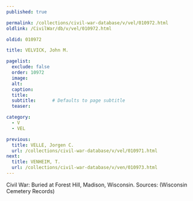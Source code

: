 ```yaml
---
published: true

permalink: /collections/civil-war-database/v/vel/010972.html
oldlink: /CivilWar/db/v/vel/010972.html

oldid: 010972

title: VELVICK, John M.

pagelist:
  exclude: false
  order: 10972
  image: 
  alt:
  caption:
  title:
  subtitle:      # Defaults to page subtitle
  teaser:

category: 
  - V 
  - VEL

previous:
  title: VELLE, Jorgen C.
  url: /collections/civil-war-database/v/vel/010971.html  
next:
  title: VENHEIM, T.
  url: /collections/civil-war-database/v/ven/010973.html   
---
```

Civil War: Buried at Forest Hill, Madison, Wisconsin. Sources: (Wisconsin Cemetery Records)